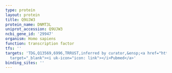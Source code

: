 ```yaml
---
type: protein
layout: protein
title: Q9UJW3
protein_name: DNMT3L
uniprot_accession: Q9UJW3
ncbi_gene_id: '29947'
organism: Homo sapiens
function: transcription factor
tfs: ''
targets: 'TDG,Q13569,6996,TRRUST,inferred by curator,&ensp;<a href="https://www.ncbi.nlm.nih.gov/pubmed/?term=20428781%5Buid%5D"
  target="_blank"><i uk-icon="icon: link"></i>Pubmed</a>'
binding_sites: ''
---
```

